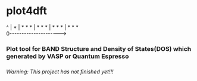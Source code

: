 # plot4dft

^
|                  *
|     * *         *
|   *     *      *
|  *       *    *
| *          * *  
0--------------------->

<h3>Plot tool for BAND Structure and Density of States(DOS) which generated by VASP or Quantum Espresso<h3/>

<h6>Warning: This project has not finished yet!!! </h6>

